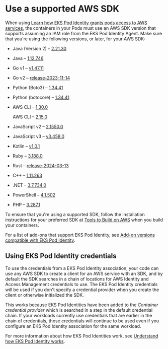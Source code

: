 # Use a supported AWS SDK<a name="pod-id-minimum-sdk"></a>

When using [Learn how EKS Pod Identity grants pods access to AWS services](pod-identities.md), the containers in your Pods must use an AWS SDK version that supports assuming an IAM role from the EKS Pod Identity Agent\. Make sure that you're using the following versions, or later, for your AWS SDK:
+ Java \(Version 2\) – [2\.21\.30](https://github.com/aws/aws-sdk-java-v2/releases/tag/2.21.30)
+ Java – [1\.12\.746](https://github.com/aws/aws-sdk-java/releases/tag/1.12.746)
+ Go v1 – [v1\.47\.11](https://github.com/aws/aws-sdk-go/releases/tag/v1.47.11)
+ Go v2 – [release\-2023\-11\-14](https://github.com/aws/aws-sdk-go-v2/releases/tag/release-2023-11-14)
+ Python \(Boto3\) – [1\.34\.41](https://github.com/boto/boto3/releases/tag/1.34.41)
+ Python \(botocore\) – [1\.34\.41](https://github.com/boto/botocore/releases/tag/1.34.41)
+ AWS CLI – [1\.30\.0](https://github.com/aws/aws-cli/releases/tag/1.30.0)

  AWS CLI – [2\.15\.0](https://github.com/aws/aws-cli/releases/tag/2.15.0)
+ JavaScript v2 – [2\.1550\.0](https://github.com/aws/aws-sdk-js/releases/tag/v2.1550.0)
+ JavaScript v3 – [v3\.458\.0](https://github.com/aws/aws-sdk-js-v3/releases/tag/v3.458.0)
+ Kotlin – [v1\.0\.1](https://github.com/awslabs/aws-sdk-kotlin/releases/tag/v1.0.1)
+ Ruby – [3\.188\.0](https://github.com/aws/aws-sdk-ruby/blob/version-3/gems/aws-sdk-core/CHANGELOG.md#31880-2023-11-22)
+ Rust – [release\-2024\-03\-13](https://github.com/awslabs/aws-sdk-rust/releases/tag/release-2024-03-13)
+ C\+\+ – [1\.11\.263](https://github.com/aws/aws-sdk-cpp/releases/tag/1.11.263)
+ \.NET – [3\.7\.734\.0](https://github.com/aws/aws-sdk-net/releases/tag/3.7.734.0) 
+ PowerShell – [4\.1\.502](https://www.powershellgallery.com/packages/AWS.Tools.Common/4.1.502)
+ PHP – [3\.287\.1](https://github.com/aws/aws-sdk-php/releases/tag/3.287.1)

To ensure that you're using a supported SDK, follow the installation instructions for your preferred SDK at [Tools to Build on AWS](https://aws.amazon.com/tools/) when you build your containers\.

For a list of add\-ons that support EKS Pod Identity, see [Add\-on versions compatible with EKS Pod Identity](pod-identities.md#pod-id-add-on-versions)\.

## Using EKS Pod Identity credentials<a name="pod-id-using-creds"></a>

To use the credentials from a EKS Pod Identity association, your code can use any AWS SDK to create a client for an AWS service with an SDK, and by default the SDK searches in a chain of locations for AWS Identity and Access Management credentials to use\. The EKS Pod Identity credentials will be used if you don't specify a credential provider when you create the client or otherwise initialized the SDK\.

This works because EKS Pod Identities have been added to the *Container credential provider* which is searched in a step in the default credential chain\. If your workloads currently use credentials that are earlier in the chain of credentials, those credentials will continue to be used even if you configure an EKS Pod Identity association for the same workload\.

For more information about how EKS Pod Identities work, see [Understand how EKS Pod Identity works](pod-id-how-it-works.md)\.
